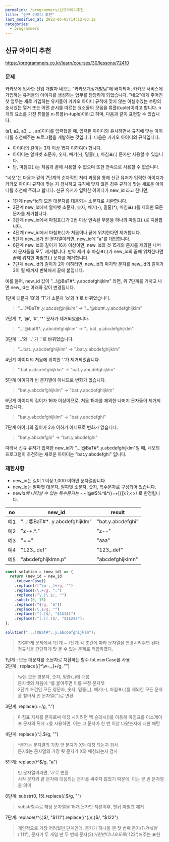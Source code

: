 ```yaml
---
permalink: /programmers/신규아이디추천
title: "신규 아이디 추천"
last_modified_at: 2022-05-05T14:12-03:12
categories:
  - programmers
---
```


## 신규 아이디 추천

https://programmers.co.kr/learn/courses/30/lessons/72410

### 문제

카카오에 입사한 신입 개발자 네오는 "카카오계정개발팀"에 배치되어, 카카오 서비스에 가입하는 유저들의 아이디를 생성하는 업무를 담당하게 되었습니다. "네오"에게 주어진 첫 업무는 새로 가입하는 유저들이 카카오 아이디 규칙에 맞지 않는 아셀수있는 수량의 순서있는 열거 또는 어떤 순서를 따르는 요소들의 모음을 튜플(tuple)이라고 합니다. n개의 요소를 가진 튜플을 n-튜플(n-tuple)이라고 하며, 다음과 같이 표현할 수 있습니다.

(a1, a2, a3, ..., an)이디를 입력했을 때, 입력된 아이디와 유사하면서 규칙에 맞는 아이디를 추천해주는 프로그램을 개발하는 것입니다.
다음은 카카오 아이디의 규칙입니다.

- 아이디의 길이는 3자 이상 15자 이하여야 합니다.
- 아이디는 알파벳 소문자, 숫자, 빼기(-), 밑줄(\_), 마침표(.) 문자만 사용할 수 있습니다.
- 단, 마침표(.)는 처음과 끝에 사용할 수 없으며 또한 연속으로 사용할 수 없습니다.

"네오"는 다음과 같이 7단계의 순차적인 처리 과정을 통해 신규 유저가 입력한 아이디가 카카오 아이디 규칙에 맞는 지 검사하고 규칙에 맞지 않은 경우 규칙에 맞는 새로운 아이디를 추천해 주려고 합니다.
신규 유저가 입력한 아이디가 new_id 라고 한다면,

- 1단계 new\*id의 모든 대문자를 대응되는 소문자로 치환합니다.
- 2단계 new_id에서 알파벳 소문자, 숫자, 빼기(-), 밑줄(\*), 마침표(.)를 제외한 모든 문자를 제거합니다.
- 3단계 new_id에서 마침표(.)가 2번 이상 연속된 부분을 하나의 마침표(.)로 치환합니다.
- 4단계 new_id에서 마침표(.)가 처음이나 끝에 위치한다면 제거합니다.
- 5단계 new_id가 빈 문자열이라면, new_id에 "a"를 대입합니다.
- 6단계 new_id의 길이가 16자 이상이면, new_id의 첫 15개의 문자를 제외한 나머지 문자들을 모두 제거합니다.
  만약 제거 후 마침표(.)가 new_id의 끝에 위치한다면 끝에 위치한 마침표(.) 문자를 제거합니다.
- 7단계 new_id의 길이가 2자 이하라면, new_id의 마지막 문자를 new_id의 길이가 3이 될 때까지 반복해서 끝에 붙입니다.

예를 들어, new_id 값이 "...!@BaT#\*..y.abcdefghijklm" 라면, 위 7단계를 거치고 나면 new_id는 아래와 같이 변경됩니다.

1단계 대문자 'B'와 'T'가 소문자 'b'와 't'로 바뀌었습니다.

> "...!@BaT#_..y.abcdefghijklm" → "...!@bat#_..y.abcdefghijklm"

2단계 '!', '@', '#', '\*' 문자가 제거되었습니다.

> "...!@bat#\*..y.abcdefghijklm" → "...bat..y.abcdefghijklm"

3단계 '...'와 '..' 가 '.'로 바뀌었습니다.

> "...bat..y.abcdefghijklm" → ".bat.y.abcdefghijklm"

4단계 아이디의 처음에 위치한 '.'가 제거되었습니다.

> ".bat.y.abcdefghijklm" → "bat.y.abcdefghijklm"

5단계 아이디가 빈 문자열이 아니므로 변화가 없습니다.

> "bat.y.abcdefghijklm" → "bat.y.abcdefghijklm"

6단계 아이디의 길이가 16자 이상이므로, 처음 15자를 제외한 나머지 문자들이 제거되었습니다.

> "bat.y.abcdefghijklm" → "bat.y.abcdefghi"

7단계 아이디의 길이가 2자 이하가 아니므로 변화가 없습니다.

> "bat.y.abcdefghi" → "bat.y.abcdefghi"

따라서 신규 유저가 입력한 new_id가 "...!@BaT#\*..y.abcdefghijklm"일 때, 네오의 프로그램이 추천하는 새로운 아이디는 "bat.y.abcdefghi" 입니다.

### 제한사항

- new_id는 길이 1 이상 1,000 이하인 문자열입니다.
- new_id는 알파벳 대문자, 알파벳 소문자, 숫자, 특수문자로 구성되어 있습니다.
- new*id에 나타날 수 있는 특수문자는 -*.~!@#$%^&\*()=+[{]}:?,<>/ 로 한정됩니다.

| no  | new_id                         | result            |
| --- | ------------------------------ | ----------------- |
| 예1 | "...!@BaT#\*..y.abcdefghijklm" | "bat.y.abcdefghi" |
| 예2 | "z-+.^."                       | "z--"             |
| 예3 | "=.="                          | "aaa"             |
| 예4 | "123\_.def"                    | "123\_.def"       |
| 예5 | "abcdefghijklmn.p"             | "abcdefghijklmn"  |

```javascript
const solution = (new_id) => {
  return (new_id = new_id
    .toLowerCase()
    .replace(/[^\w-._]+/g, "")
    .replace(/\.+/g, ".")
    .replace(/^\.|\.$/, "")
    .substr(0, 15)
    .replace(/^$/g, "a"))
    .replace(/\.$/g, "")
    .replace(/^(.)$/, "$1$1$1")
    .replace(/^(.)(.)$/, "$1$2$2");
};

solution("...!@Bat#*..y.abcdefghijklm");
```

> 친절하게 문제에서 1단계 ~ 7단계 각 조건에 따라 문자열을 변경시켜주면 된다. 정규식을 간단하게 맛 볼 수 있는 문제로 적합하였다.

1단계 : 모든 대문자를 소문자로 치환하는 함수 toLoserCase를 사용  
2단계 : replace(/[^\w-._]+/g, "")

> \w는 모든 영문자, 숫자, 밑줄(\_)에 대응  
> 문자셋의 처음에 ^를 붙여주면 이를 부정 문자셋  
> 2단계 조건인 모든 영문자, 숫자, 밑줄(\_), 빼기(-), 마침표(.)를 제외한 모든 문자를 찾아서 빈 문자열('')로 변환

3단계: replace(/\.+/g, ".")

> 마침표 자체를 문자로써 매칭 시키려면 백 슬래시(\)를 이용해 마침표를 이스케이프
> 문자의 뒤에 +를 사용하면, 이는 그 문자가 한 번 이상 나왔는지에 대한 패턴

4단계: replace(/^\.|\.$/g, "")

> ^문자는 문자열의 가장 앞 문자가 X와 매칭 되는지 검사  
> 문자$는 문자열의 가장 뒷 문자가 X와 매칭되는지 검사

5단계: replace(/^$/g, "a")

> 빈 문자열이라면, 'a'로 변환  
> 시작 문자와 끝 문자에 대응되는 문자를 써주지 않았기 때문에, 이는 곧 빈 문자열을 의미

6단계: substr(0, 15).replace(/\.$/g, "")

> substr함수로 해당 문자열을 15개 문자만 자른이후, 맨뒤 마침표 제거

7단계: replace(/^(.)$/, "$1$1$1").replace(/^(.)(.)$/, "$1$2$2")

> 개인적으로 가장 어려웠던 단계인데, 문자가 하나일 땐 첫 번째 문자($1)가 세 번('$1$1$1'), 문자가 두 개일 땐 두 번째 문자($2)가 한 번 더 나오도록('$1$2$2')해주는 표현
